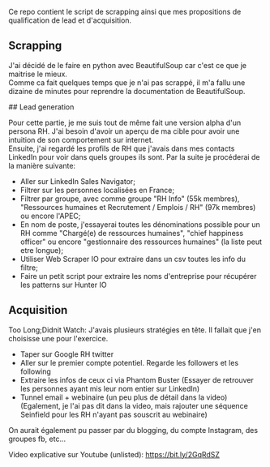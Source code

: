 Ce repo contient le script de scrapping ainsi que mes propositions de qualification de lead et d'acquisition.  

## Scrapping

J'ai décidé de le faire en python avec BeautifulSoup car c'est ce que je maitrise le mieux.  
Comme ca fait quelques temps que je n'ai pas scrappé, il m'a fallu une dizaine de minutes pour reprendre la documentation de BeautifulSoup.  


## Lead generation

Pour cette partie, je me suis tout de même fait une version alpha d'un persona RH. J'ai besoin d'avoir un aperçu de ma cible pour avoir une intuition de son comportement sur internet.  
Ensuite, j'ai regardé les profils de RH que j'avais dans mes contacts LinkedIn pour voir dans quels groupes ils sont. Par la suite je procéderai de la manière suivante:  
 - Aller sur LinkedIn Sales Navigator;  
 - Filtrer sur les personnes localisées en France;  
 - Filtrer par groupe, avec comme groupe "RH Info" (55k membres), "Ressources humaines et Recrutement / Emplois / RH" (97k membres) ou encore l'APEC;  
 - En nom de poste, j'essayerai toutes les dénominations possible pour un RH comme "Chargé(e) de ressources humaines", "chief happiness officer" ou encore "gestionnaire des ressources humaines" (la liste peut etre longue);  
 - Utiliser Web Scraper IO pour extraire dans un csv toutes les info du filtre;  
 - Faire un petit script pour extraire les noms d'entreprise pour récupérer les patterns sur Hunter IO  

## Acquisition

Too Long;Didnit Watch: J'avais plusieurs stratégies en tête. Il fallait que j'en choisisse une pour l'exercice.  
- Taper sur Google RH twitter
- Aller sur le premier compte potentiel. Regarde les followers et les following
- Extraire les infos de ceux ci via Phantom Buster
(Essayer de retrouver les personnes ayant mis leur nom entier sur LinkedIn)
- Tunnel email + webinaire (un peu plus de détail dans la video)
(Egalement, je l'ai pas dit dans la video, mais rajouter une séquence Seinfield pour les RH n'ayant pas souscrit au webinaire)

On aurait également pu passer par du blogging, du compte Instagram, des groupes fb, etc...

Video explicative sur Youtube (unlisted): https://bit.ly/2GqRdSZ 

